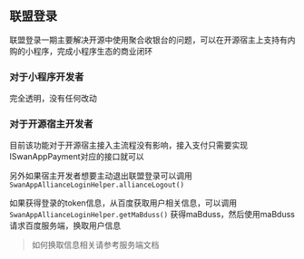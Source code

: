## 联盟登录

联盟登录一期主要解决开源中使用聚合收银台的问题，可以在开源宿主上支持有内购的小程序，完成小程序生态的商业闭环


### 对于小程序开发者

完全透明，没有任何改动

### 对于开源宿主开发者

目前该功能对于开源宿主接入主流程没有影响，接入支付只需要实现ISwanAppPayment对应的接口就可以

另外如果宿主开发者想要主动退出联盟登录可以调用``SwanAppAllianceLoginHelper.allianceLogout()``

如果获得登录的token信息，从百度获取用户相关信息，可以调用``SwanAppAllianceLoginHelper.getMaBduss()``
获得maBduss，然后使用maBduss请求百度服务端，换取用户信息

>如何换取信息相关请参考服务端文档
